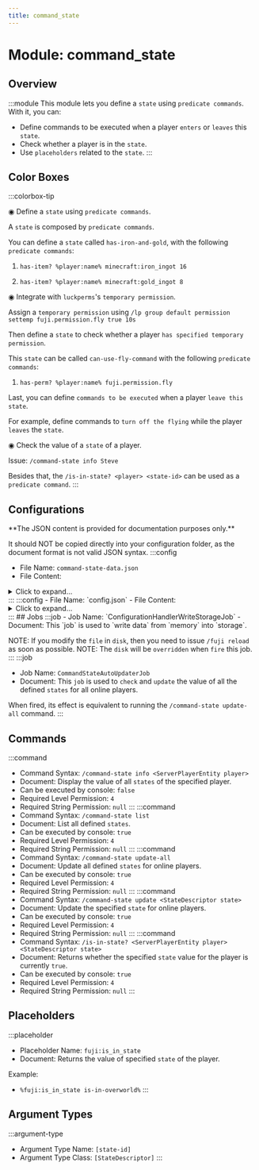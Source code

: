 ```yaml
---
title: command_state
---
```



# Module: command_state

## Overview
:::module
This module lets you define a `state` using `predicate commands`.
With it, you can:
- Define commands to be executed when a player `enters` or `leaves` this `state`.
- Check whether a player is in the `state`.
- Use `placeholders` related to the `state`.
:::
## Color Boxes

:::colorbox-tip

◉ Define a `state` using `predicate commands`.

A `state` is composed by `predicate commands`.



You can define a `state` called `has-iron-and-gold`, with the following `predicate commands`:

1. `has-item? %player:name% minecraft:iron_ingot 16`

2. `has-item? %player:name% minecraft:gold_ingot 8`



◉ Integrate with `luckperms`'s `temporary permission`.

Assign a `temporary permission` using `/lp group default permission settemp fuji.permission.fly true 10s`



Then define a `state` to check whether a player `has specified temporary permission`.

This `state` can be called `can-use-fly-command` with the following `predicate commands`:

1. `has-perm? %player:name% fuji.permission.fly`



Last, you can define `commands to be executed` when a player `leave this state`.

For example, define commands to `turn off the flying` while the player `leaves` the `state`.



◉ Check the value of a `state` of a player.

Issue: `/command-state info Steve`



Besides that, the `/is-in-state? <player> <state-id>` can be used as a `predicate command`.
:::

## Configurations
<Admonition type="warning" icon="" title="">
**The JSON content is provided for documentation purposes only.**

It should NOT be copied directly into your configuration folder, as the document format is not valid JSON syntax.
</Admonition>
:::config
- File Name: `command-state-data.json`
- File Content: 
<details>

<summary>Click to expand...</summary>

```json showLineNumbers title="config/fuji/modules/command_state/command-state-data.json"
{
  "player_states_map": {}
}
```
</details>
:::
:::config
- File Name: `config.json`
- File Content: 
<details>

<summary>Click to expand...</summary>

```json showLineNumbers title="config/fuji/modules/command_state/config.json"
{
  "state_descriptors": [
    {
      "enable": true,
      "id": "is-in-overworld",
      "definition": {
        "predicate_commands": [
          "is-in-world? %player:name% minecraft:overworld"
        ]
      },
      "update_interval_seconds": 3,
      "events": {
        "on_enter_this_state_commands": [
          "send-message %player:name% <green>You entered the overworld dimension."
        ],
        "on_leave_this_state_commands": [
          "send-message %player:name% <green>You left the overworld dimension."
        ]
      }
    },
    {
      "enable": true,
      "id": "has-iron-and-gold",
      "definition": {
        "predicate_commands": [
          "has-item? %player:name% minecraft:iron_ingot 16",
          "has-item? %player:name% minecraft:gold_ingot 8"
        ]
      },
      "update_interval_seconds": 3,
      "events": {
        "on_enter_this_state_commands": [
          "send-message %player:name% <green>You have `iron_ingot x 16` and `gold_ingot x 8`."
        ],
        "on_leave_this_state_commands": [
          "send-message %player:name% <green>You don't have `iron_ingot x 16` and `gold_ingot x 8`."
        ]
      }
    },
    {
      "enable": true,
      "id": "can-use-fly-command",
      "definition": {
        "predicate_commands": [
          "has-perm? %player:name% fuji.permission.fly"
        ]
      },
      "update_interval_seconds": 3,
      "events": {
        "on_enter_this_state_commands": [
          "send-message %player:name% <green>You have gained access to `/fly` command."
        ],
        "on_leave_this_state_commands": [
          "send-message %player:name% <red>You temporary `/fly` command access has expired.",
          "run as fake-op %player:name% fly false"
        ]
      }
    }
  ]
}
```
</details>
:::
## Jobs
:::job
- Job Name: `ConfigurationHandlerWriteStorageJob`
- Document: This `job` is used to `write data` from `memory` into `storage`.

NOTE: If you modify the `file` in `disk`, then you need to issue `/fuji reload` as soon as possible.
NOTE: The `disk` will be `overridden` when `fire` this job.
:::
:::job
- Job Name: `CommandStateAutoUpdaterJob`
- Document: This `job` is used to `check` and `update` the value of all the defined `states` for all online players.

When fired, its effect is equivalent to running the `/command-state update-all` command.
:::
## Commands
:::command
- Command Syntax: `/command-state info <ServerPlayerEntity player>`
- Document: Display the value of all `states` of the specified player.
- Can be executed by console: `false`
- Required Level Permission: `4`
- Required String Permission: `null`
:::
:::command
- Command Syntax: `/command-state list`
- Document: List all defined `states`.
- Can be executed by console: `true`
- Required Level Permission: `4`
- Required String Permission: `null`
:::
:::command
- Command Syntax: `/command-state update-all`
- Document: Update all defined `states` for online players.
- Can be executed by console: `true`
- Required Level Permission: `4`
- Required String Permission: `null`
:::
:::command
- Command Syntax: `/command-state update <StateDescriptor state>`
- Document: Update the specified `state` for online players.
- Can be executed by console: `true`
- Required Level Permission: `4`
- Required String Permission: `null`
:::
:::command
- Command Syntax: `/is-in-state? <ServerPlayerEntity player> <StateDescriptor state>`
- Document: Returns whether the specified `state` value for the player is currently `true`.
- Can be executed by console: `true`
- Required Level Permission: `4`
- Required String Permission: `null`
:::
## Placeholders
:::placeholder
- Placeholder Name: `fuji:is_in_state`
- Document: Returns the value of specified `state` of the player.

Example:
- `%fuji:is_in_state is-in-overworld%`
:::
## Argument Types
:::argument-type
- Argument Type Name: `[state-id]`
- Argument Type Class: `[StateDescriptor]`
:::
